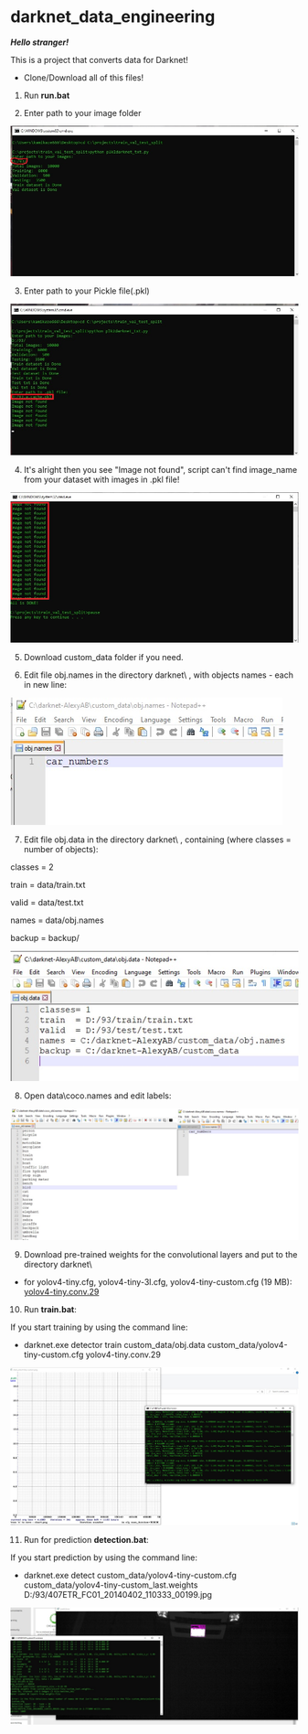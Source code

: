 # darknet_data_engineering

***Hello stranger!***

This is a project that converts data for Darknet!

- Clone/Download all of this files!

1. Run **run.bat**

2. Enter path to your image folder

![run.bat](run1.jpg)

3. Enter path to your Pickle file(.pkl)

![run.bat2](run2.jpg)

4. It's alright then you see "Image not found", script can't find image_name from your dataset with images in .pkl file!

![run.bat2](run3.jpg)

5. Download custom_data folder if you need.

6. Edit file obj.names in the directory darknet\ , with objects names - each in new line:

![edit_custom](obj_names.jpg)

7. Edit file obj.data in the directory darknet\ , containing (where classes = number of objects):

classes = 2

train  = data/train.txt

valid  = data/test.txt

names = data/obj.names

backup = backup/ 


![edit_custom](obj_data.jpg)

8. Open data\coco.names and edit labels:

![edit_custom](coco_numbers.jpg)

9. Download pre-trained weights for the convolutional layers and put to the directory darknet\
- for yolov4-tiny.cfg, yolov4-tiny-3l.cfg, yolov4-tiny-custom.cfg (19 MB): [yolov4-tiny.conv.29](https://github.com/AlexeyAB/darknet/releases/download/darknet_yolo_v4_pre/yolov4-tiny.conv.29)

10. Run **train.bat**:

If you start training by using the command line:

- darknet.exe detector train custom_data/obj.data custom_data/yolov4-tiny-custom.cfg yolov4-tiny.conv.29 

![train](train1.jpg)

11. Run for prediction **detection.bat**:

If you start prediction by using the command line:

- darknet.exe detect custom_data/yolov4-tiny-custom.cfg custom_data/yolov4-tiny-custom_last.weights D:/93/407ETR_FC01_20140402_110333_00199.jpg

![prediction](prediction.jpg)
